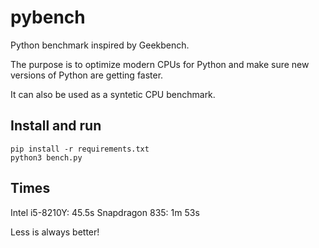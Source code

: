 # pybench

Python benchmark inspired by Geekbench.

The purpose is to optimize modern CPUs for Python and make sure new versions of Python are getting faster.

It can also be used as a syntetic CPU benchmark.

## Install and run

```
pip install -r requirements.txt
python3 bench.py
```

## Times

Intel i5-8210Y: 45.5s
Snapdragon 835: 1m 53s

Less is always better!
